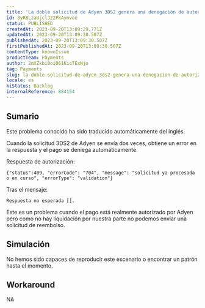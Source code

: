 ```yaml
---
title: 'La doble solicitud de Adyen 3DS2 genera una denegación de autorización de pago'
id: 3yR8LzaUjclJ22PkAymvoe
status: PUBLISHED
createdAt: 2023-09-20T13:09:29.771Z
updatedAt: 2023-09-20T13:09:30.507Z
publishedAt: 2023-09-20T13:09:30.507Z
firstPublishedAt: 2023-09-20T13:09:30.507Z
contentType: knownIssue
productTeam: Payments
author: 2mXZkbi0oi061KicTExNjo
tag: Payments
slug: la-doble-solicitud-de-adyen-3ds2-genera-una-denegacion-de-autorizacion-de-pago
locale: es
kiStatus: Backlog
internalReference: 884154
---
```


## Sumario

<div class="alert alert-info">
  <p>Este problema conocido ha sido traducido automáticamente del inglés.</p>
</div>


Cuando la solicitud 3DS2 de Adyen se envía dos veces, obtiene un error en la respuesta y el pago se deniega automáticamente.

Respuesta de autorización:

`{"status":409, "errorCode": "704", "message": "solicitud ya procesada o en curso", "errorType": "validation"}`

Tras el mensaje:

`Respuesta no esperada [].`

Este es un problema cuando el pago está realmente autorizado por Adyen pero como no hay liquidación por nuestra parte no podemos enviar una solicitud de reembolso.


##

## Simulación


No hemos sido capaces de reproducir este escenario o encontrar un patrón hasta el momento.



## Workaround


NA




